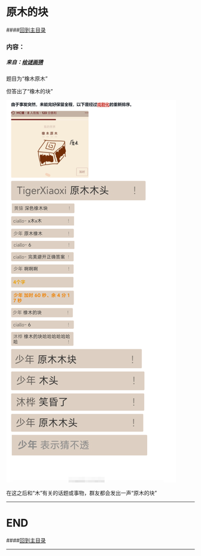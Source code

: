 # 原木的块

####[回到主目录](README.md)

### 内容：

##### 来自：[绘谜画猜](https://enazo.cn/)

 题目为“橡木原木”

 但答出了“橡木的块”

![僵王把图片吃掉了！](images/sn/原木的块/ymdk.png)

在这之后和“木”有关的话题或事物，群友都会发出一声“原木的块”

---

# END

####[回到主目录](README.md)

---
